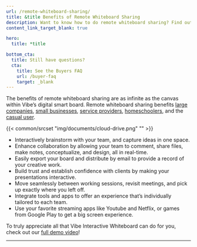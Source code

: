 ```yaml
---
url: /remote-whiteboard-sharing/
title: &title Benefits of Remote Whiteboard Sharing
description: Want to know how to do remote whiteboard sharing? Find out all of he benefits in this guide.
content_link_target_blank: true

hero:
  title: *title

bottom_cta:
  title: Still have questions?
  cta:
    title: See the Buyers FAQ
    url: /buyer-faq
    target: _blank
---
```


The benefits of remote whiteboard sharing are as infinite as the canvas within Vibe’s digital smart board. Remote whiteboard sharing benefits [large companies][1], [small businesses][2], [service providers][3], [homeschoolers][4], and the [casual user][5].

[1]: https://vibe.us/lp/scenario-remote/
[2]: https://vibe.us/lp/scenario-meeting/
[3]: https://vibe.us/lp/scenario-presenting/
[4]: https://vibe.us/lp/scenario-distance-learning/
[5]: https://vibe.us/lp/scenario-entertainment/

{{< common/srcset "img/documents/cloud-drive.png" "" >}}

- Interactively brainstorm with your team, and capture ideas in one space.
- Enhance collaboration by allowing your team to comment, share files, make notes, conceptualize, and design, all in real-time.
- Easily export your board and distribute by email to provide a record of your creative work.
- Build trust and establish confidence with clients by making your presentations interactive.
- Move seamlessly between working sessions, revisit meetings, and pick up exactly where you left off.
- Integrate tools and apps to offer an experience that’s individually tailored to each team.
- Use your favorite streaming apps like Youtube and Netflix, or games from Google Play to get a big screen experience.

To truly appreciate all that Vibe Interactive Whiteboard can do for you, check out our [full demo video][6]!

[6]: https://vibe.us/demo/

---
